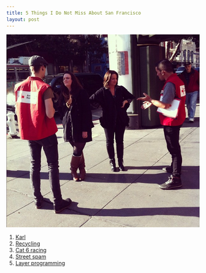 ```yaml
---
title: 5 Things I Do Not Miss About San Francisco
layout: post
---
```

[![streetspam](/images/streetspam.jpg)][1]

1.  [Karl][2]
2.  [Recycling][3]
3.  [Cat 6 racing][4]
4.  [Street spam][5]
5.  [Layer programming][6]

 [1]: http://instagram.com/p/eNG_e#
 [2]: https://twitter.com/KarlTheFog
 [3]: http://www.youtube.com/watch?v=rExEVZlQia4
 [4]: http://bikesnobnyc.blogspot.com/2011/05/probing-for-answers-cat-6-racing-boom.html
 [5]: http://instagram.com/p/eNG_e/
 [6]: https://twitter.com/wednesdaynight/status/389028925344473089

